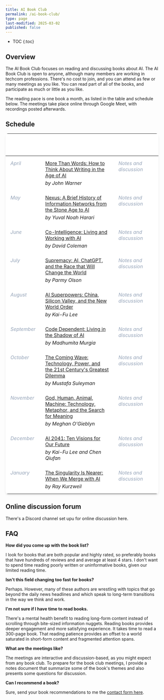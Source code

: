 ```yaml
---
title: AI Book Club
permalink: /ai-book-club/
type: page
last-modified: 2025-03-02
published: false
---
```


* TOC
{:toc}

## Overview

The AI Book Club focuses on reading and discussing books about AI. The AI Book Club is open to anyone, although many members are working in techcom professions. There's no cost to join, and you can attend as few or many meetings as you like. You can read part of all of the books, and participate as much or little as you like. 

The reading pace is one book a month, as listed in the table and schedule below. The meetings take place online through Google Meet, with recordings posted afterwards.

## Schedule

<table>
   <thead>
      <tr>
         <th style="width: 20%">Meeting date</th>
         <th style="width: 50%">Book</th>
         <th style="width: 30%">Notes</th>
      </tr>
   </thead>
   <tbody>
      <tr>
         <td class="empty-cell">April</td>
         <td>
            <a class="noCrossRef" href="https://www.amazon.com/More-Than-Words-Think-Writing/dp/1541605500">More Than Words: How to Think About Writing in the Age of AI</a>
            <span class="author">by John Warner</span>
         </td>
         <td class="empty-cell">Notes and discussion</td>
      </tr>
      <tr>
         <td class="empty-cell">May</td>
         <td>
            <a class="noCrossRef" href="https://www.amazon.com/Nexus-History-Information-Networks-Stone/dp/0593734224">Nexus: A Brief History of Information Networks from the Stone Age to AI</a>
            <span class="author">by Yuval Noah Harari</span>
         </td>
         <td class="empty-cell">Notes and discussion</td>
      </tr>
      <tr>
         <td class="empty-cell">June</td>
         <td>
            <a class="noCrossRef" href="https://www.amazon.com/Co-Intelligence-Living-Working-David-Coleman/dp/0262046005">Co-Intelligence: Living and Working with AI</a>
            <span class="author">by David Coleman</span>
         </td>
         <td class="empty-cell">Notes and discussion</td>
      </tr>
      <tr>
         <td class="empty-cell">July</td>
         <td>
            <a class="noCrossRef" href="https://www.amazon.com/Supremacy-ChatGPT-Race-Change-World/dp/1250337747">Supremacy: AI, ChatGPT, and the Race that Will Change the World</a>
            <span class="author">by Parmy Olson</span>
         </td>
         <td class="empty-cell">Notes and discussion</td>
      </tr>
      <tr>
         <td class="empty-cell">August</td>
         <td>
            <a class="noCrossRef" href="https://www.amazon.com/AI-Superpowers-China-Silicon-Valley/dp/0358105587">AI Superpowers: China, Silicon Valley, and the New World Order</a>
            <span class="author">by Kai-Fu Lee</span>
         </td>
         <td class="empty-cell">Notes and discussion</td>
      </tr>
      <tr>
         <td class="empty-cell">September</td>
         <td>
            <a class="noCrossRef" href="https://www.amazon.com/Code-Dependent-Living-Shadow-AI/dp/1984825643">Code Dependent: Living in the Shadow of AI</a>
            <span class="author">by Madhumita Murgia</span>
         </td>
         <td class="empty-cell">Notes and discussion</td>
      </tr>
      <tr>
         <td class="empty-cell">October</td>
         <td>
            <a class="noCrossRef" href="https://www.amazon.com/Coming-Wave-Technology-Centurys-Greatest/dp/0593238650">The Coming Wave: Technology, Power, and the 21st Century's Greatest Dilemma</a>
            <span class="author">by Mustafa Suleyman</span>
         </td>
         <td class="empty-cell">Notes and discussion</td>
      </tr>
      <tr>
         <td class="empty-cell">November</td>
         <td>
            <a class="noCrossRef" href="https://www.amazon.com/God-Human-Animal-Machine-Technology/dp/0385543823">God, Human, Animal, Machine: Technology, Metaphor, and the Search for Meaning</a>
            <span class="author">by Meghan O'Gieblyn</span>
         </td>
         <td class="empty-cell">Notes and discussion</td>
      </tr>
      <tr>
         <td class="empty-cell">December</td>
         <td>
            <a class="noCrossRef" href="https://www.amazon.com/AI-2041-Ten-Visions-Future/dp/0593238294">AI 2041: Ten Visions for Our Future</a>
            <span class="author">by Kai-Fu Lee and Chen Qiufan</span>
         </td>
         <td class="empty-cell">Notes and discussion</td>
      </tr>
      <tr>
         <td class="empty-cell">January</td>
         <td>
            <a class="noCrossRef" href="https://www.amazon.com/Singularity-Nearer-When-Merge/dp/0399562767">The Singularity Is Nearer: When We Merge with AI</a>
            <span class="author">by Ray Kurzweil</span>
         </td>
         <td class="empty-cell">Notes and discussion</td>
      </tr>
   </tbody>
</table>

## Online discussion forum

There's a Discord channel set upu for online discussion here.

## FAQ

**How did you come up with the book list?**

I look for books that are both popular and highly rated, so preferably books that have hundreds of reviews and and average at least 4 stars. I don't want to spend time reading poorly written or uninformative books, given our limited reading time. 

**Isn't this field changing too fast for books?**

Perhaps. However, many of these authors are wrestling with topics that go beyond the daily news headlines and which speak to long-term transitions in the way we think and work. 

**I'm not sure if I have time to read books.**

There's a mental health benefit to reading long-form content instead of scrolling through bite-sized information nuggets. Reading books provides deeper engagement and more satisfying experience. It takes time to read a 300-page book. That reading patience provides an offset to a world saturated in short-form content and fragmented attention spans.

**What are the meetings like?**

The meetings are interactive and discussion-based, as you might expect from any book club. To prepare for the book club meetings, I provide a notes document that summarize some of the book's themes and also presents some questions for discussion. 

**Can I recommend a book?**

Sure, send your book recommendations to me the [contact form here](/contact).

<style>

table {
  width: 100%;
  border-collapse: collapse;
  box-shadow: 0 4px 6px -1px rgba(0, 0, 0, 0.1);
  background-color: white;
  border-radius: 8px;
  overflow: hidden;
}

th {
  background-color: var(--primary-color);
  color: white;
  text-align: left;
  padding: 16px;
  font-weight: 500;
}

td {
  padding: 14px 16px;
  border-bottom: 1px solid var(--border-color);
  vertical-align: top;
}

tr:last-child td {
  border-bottom: none;
}

tr:hover {
  background-color: var(--hover-color);
}

.author {
  color: var(--secondary-color);
  font-style: italic;
  margin-top: 5px;
  display: block;
}

.empty-cell {
  color: #94a3b8;
  font-style: italic;
}

@media (max-width: 768px) {
  table {
    font-size: 14px;
  }
  
  th, td {
    padding: 10px;
  }
}
</style>
